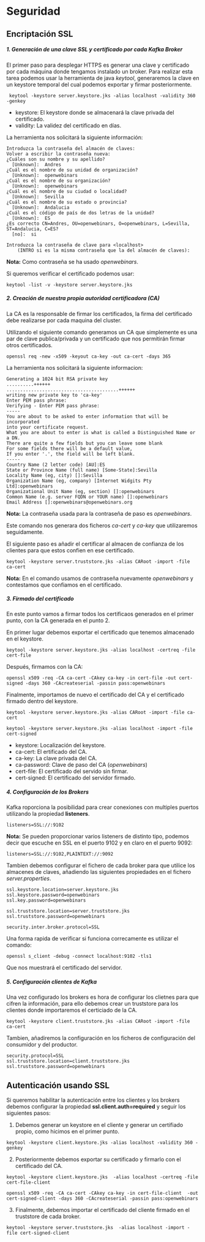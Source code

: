 # Seguridad

## Encriptación SSL

##### 1. Generación de una clave SSL y certificado por cada Kafka Broker

El primer paso para desplegar HTTPS es generar una clave y certificado por cada máquina donde tengamos instalado un broker. Para realizar esta tarea podemos usar la herramienta de java *keytool*, generaremos la clave en un keystore temporal del cual podemos exportar y firmar posteriormente.

```
 keytool -keystore server.keystore.jks -alias localhost -validity 360 -genkey
```

 * keystore: El keystore donde se almacenará la clave privada del certificado.
 * validity: La validez del certificado en días.

La herramienta nos solicitará la siguiente información:

```
Introduzca la contraseña del almacén de claves:
Volver a escribir la contraseña nueva:
¿Cuáles son su nombre y su apellido?
  [Unknown]:  Andres
¿Cuál es el nombre de su unidad de organización?
  [Unknown]:  openwebinars
¿Cuál es el nombre de su organización?
  [Unknown]:  openwebinars
¿Cuál es el nombre de su ciudad o localidad?
  [Unknown]:  Sevilla
¿Cuál es el nombre de su estado o provincia?
  [Unknown]:  Andalucia
¿Cuál es el código de país de dos letras de la unidad?
  [Unknown]:  ES
¿Es correcto CN=Andres, OU=openwebinars, O=openwebinars, L=Sevilla, ST=Andalucia, C=ES?
  [no]:  si

Introduzca la contraseña de clave para <localhost>
	(INTRO si es la misma contraseña que la del almacén de claves):
```

**Nota:** Como contraseña se ha usado *openwebinars*.

Si queremos verificar el certificado podemos usar:

```
keytool -list -v -keystore server.keystore.jks
```

##### 2. Creación de nuestra propia autoridad certificadora (CA)

La CA es la responsable de firmar los certificados, la firma del certificado debe realizarse por cada maquina del cluster.

Utilizando el siguiente comando generamos un CA que simplemente es una par de clave publica/privada y un certificado que nos permitirán firmar otros certificados.

```
openssl req -new -x509 -keyout ca-key -out ca-cert -days 365
```

La herramienta nos solicitará la siguiente informacion:

```
Generating a 1024 bit RSA private key
..........++++++
.........................................++++++
writing new private key to 'ca-key'
Enter PEM pass phrase:
Verifying - Enter PEM pass phrase:
-----
You are about to be asked to enter information that will be incorporated
into your certificate request.
What you are about to enter is what is called a Distinguished Name or a DN.
There are quite a few fields but you can leave some blank
For some fields there will be a default value,
If you enter '.', the field will be left blank.
-----
Country Name (2 letter code) [AU]:ES
State or Province Name (full name) [Some-State]:Sevilla
Locality Name (eg, city) []:Sevilla
Organization Name (eg, company) [Internet Widgits Pty Ltd]:openwebinars
Organizational Unit Name (eg, section) []:openwebinars
Common Name (e.g. server FQDN or YOUR name) []:openwebinars
Email Address []:openwebinars@openwebinars.org
```

**Nota:** La contraseña usada para la contraseña de paso es *openwebinars*.

Este comando nos generara dos ficheros *ca-cert* y *ca-key* que utilizaremos seguidamente.

El siguiente paso es añadir el certificar al almacen de confianza de los clientes para que estos confien en ese certificado.

```
keytool -keystore server.truststore.jks -alias CARoot -import -file ca-cert
```

**Nota:** En el comando usamos de contraseña nuevamente *openwebinars* y contestamos que confiamos en el certificado.

##### 3. Firmado del certificado
En este punto vamos a firmar todos los certificaos generados en el primer punto, con la CA generada en el punto 2.

En primer lugar debemos exportar el certificado que tenemos almacenado en el keystore.

```
keytool -keystore server.keystore.jks -alias localhost -certreq -file cert-file
```

Después, firmamos con la CA:
```
openssl x509 -req -CA ca-cert -CAkey ca-key -in cert-file -out cert-signed -days 360 -CAcreateserial -passin pass:openwebinars
```

Finalmente, importamos de nuevo el certificado del CA y el certificado firmado dentro del keystore.

```
keytool -keystore server.keystore.jks -alias CARoot -import -file ca-cert
```

```
keytool -keystore server.keystore.jks -alias localhost -import -file cert-signed
```

* keystore: Localización del keystore.
* ca-cert: El ertificado del CA.
* ca-key: La clave privada del CA.
* ca-password: Clave de paso del CA (*openwebinars*)
* cert-file: El certificado del servido sin firmar.
* cert-signed: El certificado del servidor firmado.

##### 4. Configuración de los Brokers

Kafka roporciona la posibilidad para crear conexiones con multiples puertos utilizando la propiedad **listeners**.

```
listeners=SSL://:9102
```

**Nota:** Se pueden proporcionar varios listeners de distinto tipo, podemos decir que escuche en SSL en el puerto 9102 y en claro en el puerto 9092:
```
listeners=SSL://:9102,PLAINTEXT://:9092
```

Tambien debemos configurar el fichero de cada broker para que utilice los almacenes de claves, añadiendo las siguientes propiedades en el fichero *server.properties*.

```
ssl.keystore.location=server.keystore.jks
ssl.keystore.password=openwebinars
ssl.key.password=openwebinars

ssl.truststore.location=server.truststore.jks
ssl.truststore.password=openwebinars

security.inter.broker.protocol=SSL
```

Una forma rapida de verificar si funciona correcamente es utilizar el comando:

```
openssl s_client -debug -connect localhost:9102 -tls1
```

Que nos muestrará el certificado del servidor.

##### 5. Configuración clientes de Kafka

Una vez configurado los brokers es hora de configurar los clietnes para que cifren la información, para ello debemos crear un truststore para los clientes donde importaremos el certiciado de la CA.

```
keytool -keystore client.truststore.jks -alias CARoot -import -file ca-cert
```

Tambien, añadiremos la configuración en los ficheros de configuración del consumidor y del productor.

```
security.protocol=SSL
ssl.truststore.location=client.truststore.jks
ssl.truststore.password=openwebinars
```

## Autenticación usando SSL

Si queremos habilitar la autenticación entre los clientes y los brokers debemos configurar la propiedad **ssl.client.auth=required** y seguir los siguientes pasos:

1. Debemos generar un keystore en el cliente y generar un certifiado propio, como hicimos en el primer punto.
```
keytool -keystore client.keystore.jks -alias localhost -validity 360 -genkey
```
2. Posteriormente debemos exportar su certificado y firmarlo con el certificado del CA.
```
keytool -keystore client.keystore.jks  -alias localhost -certreq -file cert-file-client
```
```
openssl x509 -req -CA ca-cert -CAkey ca-key -in cert-file-client  -out cert-signed-client -days 360 -CAcreateserial -passin pass:openwebinars
```
3. Finalmente, debemos importar el certificado del cliente firmado en el truststore de cada broker.
```
keytool -keystore server.truststore.jks  -alias localhost -import -file cert-signed-client
```
